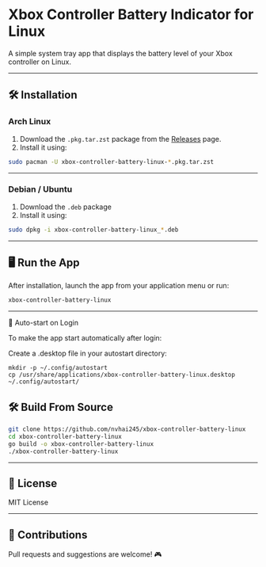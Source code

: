 
# Xbox Controller Battery Indicator for Linux

A simple system tray app that displays the battery level of your Xbox controller on Linux.

---

## 🛠️ Installation

### Arch Linux

1. Download the `.pkg.tar.zst` package from the [Releases](https://github.com/nvhai245/xbox-controller-battery-linux/releases) page.  
2. Install it using:

```bash
sudo pacman -U xbox-controller-battery-linux-*.pkg.tar.zst
```

---

### Debian / Ubuntu

1. Download the `.deb` package  
2. Install it using:

```bash
sudo dpkg -i xbox-controller-battery-linux_*.deb
```

---

## 🖥️ Run the App

After installation, launch the app from your application menu or run:

```bash
xbox-controller-battery-linux
```

---
🔄 Auto-start on Login

To make the app start automatically after login:

Create a .desktop file in your autostart directory:

```
mkdir -p ~/.config/autostart
cp /usr/share/applications/xbox-controller-battery-linux.desktop ~/.config/autostart/
```

## 🛠️ Build From Source

```bash
git clone https://github.com/nvhai245/xbox-controller-battery-linux
cd xbox-controller-battery-linux
go build -o xbox-controller-battery-linux
./xbox-controller-battery-linux
```

---

## 📄 License

MIT License

---

## 🙌 Contributions

Pull requests and suggestions are welcome! 🎮

